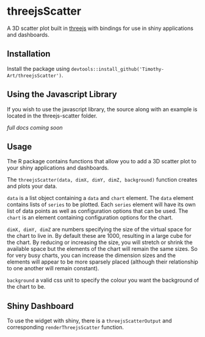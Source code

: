 # threejsScatter

A 3D scatter plot built in [threejs](https://threejs.org) with bindings for use in shiny applications and dashboards.

## Installation

Install the package using `devtools::install_github('Timothy-Art/threejsScatter')`.

## Using the Javascript Library

If you wish to use the javascript library, the source along with an example is located in the threejs-scatter folder.

*full docs coming soon*

## Usage

The R package contains functions that allow you to add a 3D scatter plot to your shiny applications and dashboards.

The `threejsScatter(data, dimX, dimY, dimZ, background)` function creates and plots your data.

`data` is a list object containing a `data` and `chart` element. The `data` element contains lists of `series` to be plotted. Each `series` element will have its own list of data points as well as configuration options that can be used. The `chart` is an element containing configuration options for the chart.

`dimX, dimY, dimZ` are numbers specifying the size of the virtual space for the chart to live in. By default these are 1000, resulting in a large cube for the chart. By reducing or increasing the size, you will stretch or shrink the available space but the elements of the chart will remain the same sizes. So for very busy charts, you can increase the dimension sizes and the elements will appear to be more sparsely placed (although their relationship to one another will remain constant).

`background` a valid css unit to specify the colour you want the background of the chart to be.

## Shiny Dashboard

To use the widget with shiny, there is a `threejsScatterOutput` and corresponding `renderThreejsScatter` function.
